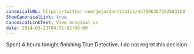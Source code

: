 ```yaml
---
canonicalURL: https://twitter.com/jmjordan/status/447596357352583168
ShowCanonicalLink: true
CanonicalLinkText: View original on
date: 2014-03-23T04:51:02+00:00
---
```

Spent 4 hours tonight finishing True Detective. I do not regret this decision.